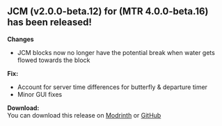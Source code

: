 ## JCM (v2.0.0-beta.12) for (MTR 4.0.0-beta.16) has been released!

**Changes**
- JCM blocks now no longer have the potential break when water gets flowed towards the block

**Fix:**
- Account for server time differences for butterfly & departure timer
- Minor GUI fixes

**Download:**  
You can download this release on [Modrinth](https://modrinth.com/mod/jcm) or [GitHub](https://github.com/DistrictOfJoban/Joban-Client-Mod/releases)
